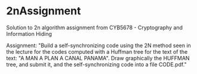 2nAssignment
============

Solution to 2n algorithm assignment from CYB5678 - Cryptography and Information Hiding

Assignment: "Build a self-synchronizing code using the 2N method seen in the lecture for the codes computed with a Huffman tree for the text of the text: "A MAN A PLAN A CANAL PANAMA". Draw graphically the HUFFMAN tree, and submit it, and the self-synchronizing code into a file CODE.pdf."
